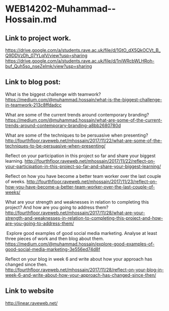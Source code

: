 # WEB14202-Muhammad--Hossain.md

## Link to project work.
https://drive.google.com/a/students.rave.ac.uk/file/d/1GtO_dX5QkOCVt_B_Q9DDVzDh_07YLqlV/view?usp=sharing
https://drive.google.com/a/students.rave.ac.uk/file/d/1niWRcbWLHRoh-buf_Quh5so_nseZelmk/view?usp=sharing

## Link to blog post:

What is the biggest challenge with teamwork?
https://medium.com/@muhammad.hossain/what-is-the-biggest-challenge-in-teamwork-213c8ffdadcc


What are some of the current trends around contemporary branding?
https://medium.com/@muhammad.hossain/what-are-some-of-the-current-trends-around-contemporary-branding-a8bb2680780d

What are some of the techniques to be persuasive when presenting?
http://fourthfloor.raveweb.net/mhossain/2017/11/22/what-are-some-of-the-techniques-to-be-persuasive-when-presenting/


Reflect on your participation in this project so far and share your biggest learning.
http://fourthfloor.raveweb.net/mhossain/2017/11/22/reflect-on-your-participation-in-this-project-so-far-and-share-your-biggest-learning/


Reflect on how you have become a better team worker over the last couple of weeks. http://fourthfloor.raveweb.net/mhossain/2017/11/23/reflect-on-how-you-have-become-a-better-team-worker-over-the-last-couple-of-weeks/


What are your strength and weaknesses in relation to completing this project? And how are you going to address them?
http://fourthfloor.raveweb.net/mhossain/2017/11/28/what-are-your-strength-and-weaknesses-in-relation-to-completing-this-project-and-how-are-you-going-to-address-them/


 Explore good examples of good social media marketing. Analyse at least three pieces of work and then blog about them.
https://medium.com/@muhammad.hossain/explore-good-examples-of-good-social-media-marketing-3e556ed74d8f


Reflect on your blog in week 6 and write about how your approach has changed since then.
http://fourthfloor.raveweb.net/mhossain/2017/11/28/reflect-on-your-blog-in-week-6-and-write-about-how-your-approach-has-changed-since-then/



## Link to website
http://linear.raveweb.net/





